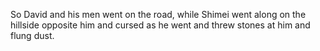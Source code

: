 So David and his men went on the road, while Shimei went along on the hillside opposite him and cursed as he went and threw stones at him and flung dust.
